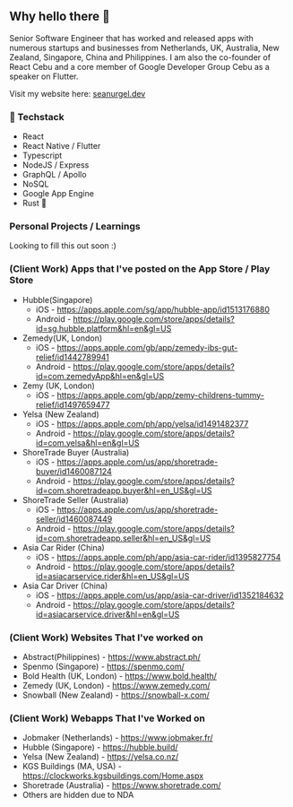 ## Why hello there 👋

<!--
**SeanningTatum/SeanningTatum** is a ✨ _special_ ✨ repository because its `README.md` (this file) appears on your GitHub profile.

Here are some ideas to get you started:

- 🔭 I’m currently working on ...
- 🌱 I’m currently learning ...
- 👯 I’m looking to collaborate on ...
- 🤔 I’m looking for help with ...
- 💬 Ask me about ...
- 📫 How to reach me: ...
- 😄 Pronouns: ...
- ⚡ Fun fact: ...
-->

Senior Software Engineer that has worked and released apps with numerous startups and businesses from Netherlands, UK, Australia, New Zealand, Singapore, China and Philippines. I am also the co-founder of React Cebu and a core member of Google Developer Group Cebu as a speaker on Flutter.

Visit my website here: [seanurgel.dev](https://seanurgel.dev)

### 🔭 Techstack
- React
- React Native / Flutter
- Typescript 
- NodeJS / Express
- GraphQL / Apollo
- NoSQL
- Google App Engine 
- Rust 🦀

### Personal Projects / Learnings
Looking to fill this out soon :) 

### (Client Work) Apps that I've posted on the App Store / Play Store
- Hubble(Singapore) 
  - iOS - https://apps.apple.com/sg/app/hubble-app/id1513176880
  - Android - https://play.google.com/store/apps/details?id=sg.hubble.platform&hl=en&gl=US
- Zemedy(UK, London) 
  - iOS - https://apps.apple.com/gb/app/zemedy-ibs-gut-relief/id1442789941
  - Android - https://play.google.com/store/apps/details?id=com.zemedyApp&hl=en&gl=US
- Zemy (UK, London) 
  - iOS - https://apps.apple.com/gb/app/zemy-childrens-tummy-relief/id1497659477
- Yelsa (New Zealand) 
  - iOS - https://apps.apple.com/ph/app/yelsa/id1491482377
  - Android - https://play.google.com/store/apps/details?id=com.yelsa&hl=en&gl=US
- ShoreTrade Buyer (Australia) 
  - iOS - https://apps.apple.com/us/app/shoretrade-buyer/id1460087124
  - Android - https://play.google.com/store/apps/details?id=com.shoretradeapp.buyer&hl=en_US&gl=US
- ShoreTrade Seller (Australia) 
  - iOS - https://apps.apple.com/us/app/shoretrade-seller/id1460087449
  - Android - https://play.google.com/store/apps/details?id=com.shoretradeapp.seller&hl=en_US&gl=US
- Asia Car Rider (China) 
  - iOS - https://apps.apple.com/ph/app/asia-car-rider/id1395827754
  - Android - https://play.google.com/store/apps/details?id=asiacarservice.rider&hl=en_US&gl=US
- Asia Car Driver (China) 
  - iOS - https://apps.apple.com/us/app/asia-car-driver/id1352184632
  - Android - https://play.google.com/store/apps/details?id=asiacarservice.driver&hl=en&gl=US


### (Client Work) Websites That I've worked on 
- Abstract(Philippines) - https://www.abstract.ph/
- Spenmo (Singapore) - https://spenmo.com/
- Bold Health (UK, London) - https://www.bold.health/
- Zemedy (UK, London) - https://www.zemedy.com/
- Snowball (New Zealand) - https://snowball-x.com/

### (Client Work) Webapps That I've Worked on
- Jobmaker (Netherlands) - https://www.jobmaker.fr/
- Hubble (Singapore) - https://hubble.build/
- Yelsa (New Zealand) - https://yelsa.co.nz/
- KGS Buildings (MA, USA) - https://clockworks.kgsbuildings.com/Home.aspx
- Shoretrade (Australia) - https://www.shoretrade.com/
- Others are hidden due to NDA

